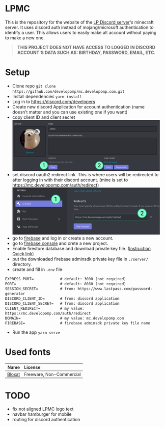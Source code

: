 # LPMC
This is the repository for the website of the [LP Discord server](https://discord.gg/HvjrMKS)'s minecraft server.
It uses discord auth instead of mojang/microsoft authentication to identify a user.
This allows users to easily make alt account without paying to make a new one.

> **THIS PROJECT DOES NOT HAVE ACCESS TO LOGGED IN DISCORD ACCOUNT'S DATA SUCH AS: BIRTHDAY, PASSWORD, EMAIL, ETC.**

# Setup
- Clone repo `git clone https://github.com/developomp/mc.developomp.com.git`
- Install dependencies `yarn install`
- Log in to https://discord.com/developers
- Create new discord Application for account authentication (name doesn't matter and you can use existing one if you want)
- copy client ID and client secret
![where to find client ID and secret](README_IMG/discord_application_id_and_secret.png)
- set discord oauth2 redirect link. This is where users will be redirected to after logging in with their discord account. (mine is set to https://mc.developomp.com/auth/redirect)
![where to put oauth2 link](README_IMG/discord_application_oauth.png)
- go to [firebase](https://firebase.google.com) and log in or create a new account.
- go to [firebase console](https://console.firebase.google.com) and crete a new project.
- Enable firestore database and download private key file. ([Instruction](https://firebase.google.com/docs/admin/setup#initialize-sdk) [Quick link](https://console.firebase.google.com/project/_/settings/serviceaccounts/adminsdk))
- put the downloaded firebase adminsdk private key file in `./server/` directory.
- create and fill in `.env` file
```
EXPRESS_PORT=            # default: 3000 (not required)
PORT=                    # default: 8080 (not required)
SESSION_SECRET=          # from: https://www.lastpass.com/password-generator
DISCORD_CLIENT_ID=       # from: discord application
DISCORD_CLIENT_SECRET=   # from: discord application
CLIENT_REDIRECT=         # my value: https://mc.developomp.com/auth/redirect
DOMAIN=                  # my value: mc.developomp.com
FIREBASE=                # firebase adminsdk private key file name
```
- Run the app `yarn serve`

# Used fonts
| Name                                                   | License                  |
| -:                                                     | :-                       |
| [Bloxat](https://www.fontspace.com/bloxat-font-f31181) | Freeware, Non-Commercial |

# TODO
- fix not aligned LPMC logo text
- navbar hamburger for mobile
- routing for discord authentication
